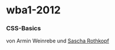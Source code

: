 wba1-2012
=========

### CSS-Basics

von Armin Weinrebe und [Sascha Rothkopf](https://github.com/veN1337 "veN1337, Sascha Rothkopf")